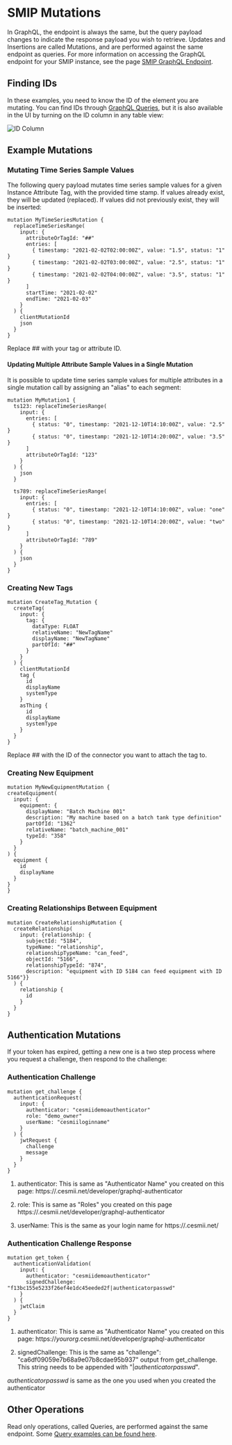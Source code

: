 # SMIP Mutations

In GraphQL, the endpoint is always the same, but the query payload changes to indicate the response payload you wish to retrieve. Updates and Insertions are called Mutations, and are performed against the same endpoint as queries. For more information on accessing the GraphQL endpoint for your SMIP instance, see the page [SMIP GraphQL Endpoint](smip-graphql.md).

## Finding IDs

In these examples, you need to know the ID of the element you are mutating. You can find IDs through [GraphQL Queries](queries.md), but it is also available in the UI by turning on the ID column in any table view:

![ID Column](images/idcolumn.png)


## Example Mutations

### Mutating Time Series Sample Values

The following query payload mutates time series sample values for a given Instance Attribute Tag, with the provided time stamp. If values already exist, they will be updated (replaced). If values did not previously exist, they will be inserted:

```
mutation MyTimeSeriesMutation {
  replaceTimeSeriesRange(
    input: {
      attributeOrTagId: "##"
      entries: [
        { timestamp: "2021-02-02T02:00:00Z", value: "1.5", status: "1" }
        { timestamp: "2021-02-02T03:00:00Z", value: "2.5", status: "1" }
        { timestamp: "2021-02-02T04:00:00Z", value: "3.5", status: "1" }
      ]
      startTime: "2021-02-02"
      endTime: "2021-02-03"
    }
  ) {
    clientMutationId
    json
  }
}
```

Replace ## with your tag or attribute ID.

#### Updating Multiple Attribute Sample Values in a Single Mutation

It is possible to update time series sample values for multiple attributes in a single mutation call by assigning an "alias" to each segment:

```
mutation MyMutation1 {
  ts123: replaceTimeSeriesRange(
    input: {
      entries: [
        { status: "0", timestamp: "2021-12-10T14:10:00Z", value: "2.5" }
        { status: "0", timestamp: "2021-12-10T14:20:00Z", value: "3.5" }
      ]
      attributeOrTagId: "123"
    }
  ) {
    json
  }

  ts789: replaceTimeSeriesRange(
    input: {
      entries: [
        { status: "0", timestamp: "2021-12-10T14:10:00Z", value: "one" }
        { status: "0", timestamp: "2021-12-10T14:20:00Z", value: "two" }
      ]
      attributeOrTagId: "789"
    }
  ) {
    json
  }
} 
```

### Creating New Tags

```
mutation CreateTag_Mutation {
  createTag(
    input: {
      tag: {
        dataType: FLOAT
        relativeName: "NewTagName"
        displayName: "NewTagName"
        partOfId: "##"
      }
    }
  ) {
    clientMutationId
    tag {
      id
      displayName
      systemType
    }
    asThing {
      id
      displayName
      systemType
    }
  }
}
```

Replace ## with the ID of the connector you want to attach the tag to.

### Creating New Equipment
  
  ```
  mutation MyNewEquipmentMutation {
  createEquipment(
    input: {
      equipment: {
        displayName: "Batch Machine 001"
        description: "My machine based on a batch tank type definition"
        partOfId: "1362"
        relativeName: "batch_machine_001"
        typeId: "358"
      }
    }
  ) {
    equipment {
      id
      displayName
    }
  }
}
```
### Creating Relationships Between Equipment

```
mutation CreateRelationshipMutation {
  createRelationship(
    input: {relationship: {
      subjectId: "5184", 
      typeName: "relationship", 
      relationshipTypeName: "can_feed", 
      objectId: "5166", 
      relationshipTypeId: "874",
      description: "equipment with ID 5184 can feed equipment with ID 5166"}}
  ) {
    relationship {
      id
    }
  }
}
```

## <a name="authentication">Authentication Mutations</a>

If your token has expired, getting a new one is a two step process where you request a challenge, then respond to the challenge:

### Authentication Challenge

```
mutation get_challenge {
  authenticationRequest(
    input: {
      authenticator: "cesmiidemoauthenticator"
      role: "demo_owner"
      userName: "cesmiiloginname"
    }
  ) {
    jwtRequest {
      challenge
      message
    }
  }
}
```

1. authenticator: This is same as "Authenticator Name" you created on this page: https://<yourinstance>.cesmii.net/developer/graphql-authenticator

2. role: This is same as "Roles" you created on this page https://<yourinstance>.cesmii.net/developer/graphql-authenticator

3. userName:  This is the same as your login name for https://<yourinstance>.cesmii.net/


### Authentication Challenge Response

```
mutation get_token {
  authenticationValidation(
    input: {
      authenticator: "cesmiidemoauthenticator"
      signedChallenge: "f13bc155e5233f26ef4e1dc45eeded2f|authenticatorpasswd"
    }
  ) {
    jwtClaim
  }
}
```

1. authenticator: This is same as "Authenticator Name" you created on this page: https://_yourorg_.cesmii.net/developer/graphql-authenticator

2. signedChallenge: This is the same as "challenge": "ca6df09059e7b68a9e07b8cdae95b937" output from get_challenge.  This string needs to be appended with "|_authenticatorpasswd_".  

_authenticatorpasswd_ is same as the one you used when you created the authenticator 

## Other Operations

Read only operations, called Queries, are performed against the same endpoint. Some  [Query examples can be found here](queries.md).
